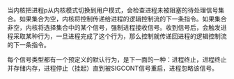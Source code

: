 当内核把进程p从内核模式切换到用户模式，会检查进程未被阻塞的待处理信号集合。如果集合为空，内核将控制传递给进程的逻辑控制流的下一条指令。如果集合非空，内核将选择集合中的某个信号，强制进程接收信号。收到信号后，会触发进程采取某种行为，一旦进程完成了这个行为，那么控制就传递回进程的逻辑控制流的下一条指令。

每个信号类型都有一个预定义的默认行为，是下一面的一种：进程终止，进程终止并存储内存，进程停止（挂起）直到被SIGCONT信号重启，进程忽略该信号。
